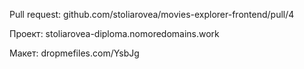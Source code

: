 Pull request: 
github.com/stoliarovea/movies-explorer-frontend/pull/4


Проект: 
stoliarovea-diploma.nomoredomains.work


Макет:
dropmefiles.com/YsbJg
